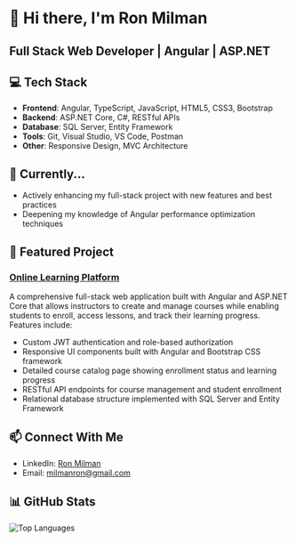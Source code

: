 # 👋 Hi there, I'm Ron Milman

## Full Stack Web Developer | Angular | ASP.NET

## 💻 Tech Stack

- **Frontend**: Angular, TypeScript, JavaScript, HTML5, CSS3, Bootstrap
- **Backend**: ASP.NET Core, C#, RESTful APIs
- **Database**: SQL Server, Entity Framework
- **Tools**: Git, Visual Studio, VS Code, Postman
- **Other**: Responsive Design, MVC Architecture

## 🌱 Currently...

- Actively enhancing my full-stack project with new features and best practices
- Deepening my knowledge of Angular performance optimization techniques

## 🚀 Featured Project

### [Online Learning Platform](https://github.com/MilmanRon/OnlineLearningPlatform)
A comprehensive full-stack web application built with Angular and ASP.NET Core that allows instructors to create and manage courses while enabling students to enroll, access lessons, and track their learning progress. Features include:

- Custom JWT authentication and role-based authorization
- Responsive UI components built with Angular and Bootstrap CSS framework
- Detailed course catalog page showing enrollment status and learning progress
- RESTful API endpoints for course management and student enrollment
- Relational database structure implemented with SQL Server and Entity Framework

## 📫 Connect With Me

- LinkedIn: [Ron Milman](https://linkedin.com/in/milmanron)
- Email: milmanron@gmail.com

## 📊 GitHub Stats

![Top Languages](https://github-readme-stats.vercel.app/api/top-langs/?username=MilmanRon&layout=compact&theme=tokyonight)

